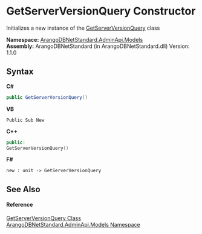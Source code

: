 # GetServerVersionQuery Constructor 
 

Initializes a new instance of the <a href="8ecb80dc-b954-d614-2e50-70d93d8f3c5e">GetServerVersionQuery</a> class

**Namespace:**&nbsp;<a href="09a5369e-c1cb-35e0-2a36-7817d39ab37d">ArangoDBNetStandard.AdminApi.Models</a><br />**Assembly:**&nbsp;ArangoDBNetStandard (in ArangoDBNetStandard.dll) Version: 1.1.0

## Syntax

**C#**<br />
``` C#
public GetServerVersionQuery()
```

**VB**<br />
``` VB
Public Sub New
```

**C++**<br />
``` C++
public:
GetServerVersionQuery()
```

**F#**<br />
``` F#
new : unit -> GetServerVersionQuery
```


## See Also


#### Reference
<a href="8ecb80dc-b954-d614-2e50-70d93d8f3c5e">GetServerVersionQuery Class</a><br /><a href="09a5369e-c1cb-35e0-2a36-7817d39ab37d">ArangoDBNetStandard.AdminApi.Models Namespace</a><br />